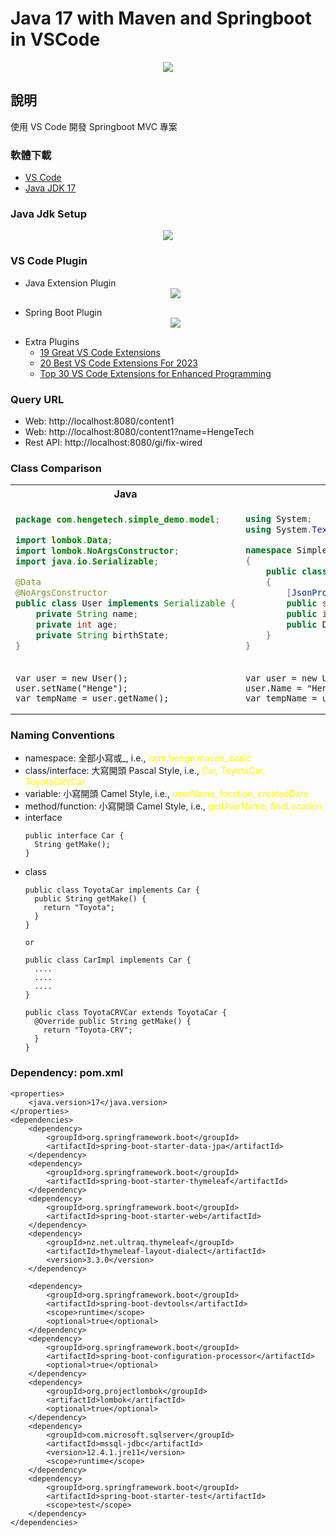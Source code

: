 # Java 17 with Maven and Springboot in VSCode


<div align="center">
  <kbd>
    <img src="readme-images/overview.png" />
  </kbd>
</div>

## 說明


使用 VS Code 開發 Springboot MVC 專案

### 軟體下載

- [VS Code](https://code.visualstudio.com/download)
- [Java JDK 17](https://www.openlogic.com/openjdk-downloads)

### Java Jdk Setup
<div align="center">
  <kbd>
    <img src="readme-images/java-env.png" />
  </kbd>
</div>


### VS Code Plugin

- Java Extension Plugin
  <div align="center">
  <kbd>
    <img src="readme-images/java-plugin.png" />
  </kbd>
</div>

- Spring Boot Plugin
    <div align="center">
  <kbd>
    <img src="readme-images/spring-plugin.png" />
  </kbd>
</div>

- Extra Plugins
  - [19 Great VS Code Extensions](https://www.wearedevelopers.com/magazine/vs-code-extensions)
  - [20 Best VS Code Extensions For 2023](https://www.lambdatest.com/blog/best-vs-code-extensions/)
  - [Top 30 VS Code Extensions for Enhanced Programming](https://kinsta.com/blog/vscode-extensions/)

### Query URL
  - Web: http://localhost:8080/content1
  - Web: http://localhost:8080/content1?name=HengeTech
  - Rest API: http://localhost:8080/gi/fix-wired

### Class Comparison
<table>
<tr>
<th> Java </th>
<th> C# </th>
</tr>
<tr>
<td>

```java
package com.hengetech.simple_demo.model;

import lombok.Data;
import lombok.NoArgsConstructor;
import java.io.Serializable;

@Data
@NoArgsConstructor
public class User implements Serializable {
    private String name;
    private int age;
    private String birthState;    
}
```

</td>
<td>

```c#
using System;
using System.Text.Json.Serialization;

namespace SimpleLog.Models
{
    public class User: Object
    {
        [JsonPropertyName("username")]
        public string Name { get; set; }
        public int Age { get; set; }
        public DateTime Birthday { get; set; }
    }
}
```

</td>
</tr>
<tr>
<td>

```agsl
var user = new User();
user.setName("Henge");
var tempName = user.getName();
```
</td>
<td>

```agsl
var user = new User();
user.Name = "Henge";
var tempName = user.Name;
```
</td>
</tr>
</table>

### Naming Conventions

- namespace: 全部小寫或_, i.e., <span style="color:yellow">com.henge.maven_basic</span>
- class/interface: 大寫開頭 Pascal Style, i.e., <span style="color:yellow">Car, ToyotaCar, ToyotaCRVCar</span>
- variable: 小寫開頭 Camel Style, i.e., <span style="color:yellow">userName, location, createdDate</span>
- method/function: 小寫開頭 Camel Style, i.e., <span style="color:yellow">getUserName, findLocation</span>
- interface
  ```
  public interface Car {
    String getMake();
  }
  ```
- class
  ```
  public class ToyotaCar implements Car {
    public String getMake() {
      return "Toyota";
    }
  }  

  or 

  public class CarImpl implements Car {
    ....
    ....
    ....
  }

  public class ToyotaCRVCar extends ToyotaCar {
    @Override public String getMake() {
      return "Toyota-CRV";
    }
  }
  ```

### Dependency: pom.xml 
```
<properties>
    <java.version>17</java.version>
</properties>
<dependencies>
    <dependency>
        <groupId>org.springframework.boot</groupId>
        <artifactId>spring-boot-starter-data-jpa</artifactId>
    </dependency>
    <dependency>
        <groupId>org.springframework.boot</groupId>
        <artifactId>spring-boot-starter-thymeleaf</artifactId>
    </dependency>
    <dependency>
        <groupId>org.springframework.boot</groupId>
        <artifactId>spring-boot-starter-web</artifactId>
    </dependency>
    <dependency>
        <groupId>nz.net.ultraq.thymeleaf</groupId>
        <artifactId>thymeleaf-layout-dialect</artifactId>
        <version>3.3.0</version>
    </dependency>

    <dependency>
        <groupId>org.springframework.boot</groupId>
        <artifactId>spring-boot-devtools</artifactId>
        <scope>runtime</scope>
        <optional>true</optional>
    </dependency>
    <dependency>
        <groupId>org.springframework.boot</groupId>
        <artifactId>spring-boot-configuration-processor</artifactId>
        <optional>true</optional>
    </dependency>
    <dependency>
        <groupId>org.projectlombok</groupId>
        <artifactId>lombok</artifactId>
        <optional>true</optional>
    </dependency>
    <dependency>
        <groupId>com.microsoft.sqlserver</groupId>
        <artifactId>mssql-jdbc</artifactId>
        <version>12.4.1.jre11</version>
        <scope>runtime</scope>
    </dependency>
    <dependency>
        <groupId>org.springframework.boot</groupId>
        <artifactId>spring-boot-starter-test</artifactId>
        <scope>test</scope>
    </dependency>
</dependencies>
```

